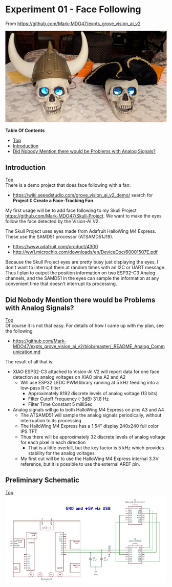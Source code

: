 # Experiment 01 - Face Following
From https://github.com/Mark-MDO47/expts_grove_vision_ai_v2

<img src="https://github.com/Mark-MDO47/Skull-Project/blob/master/resources/images/TwoSkullsTwoHats_1024.jpg" width="800" alt="Two 2-eye Skulls and Control Boxes, one with Viking hat and one with Pirate hat">

**Table Of Contents**
* [Top](#experiment-01-\--face-following "Top")
* [Introduction](#introduction "Introduction")
* [Did Nobody Mention there would be Problems with Analog Signals?](#did-nobody-mention-there-would-be-problems-with-analog-signals "Did Nobody Mention there would be Problems with Analog Signals?")

## Introduction
[Top](#experiment-01-\--face-following "Top")<br>
There is a demo project that does face following with a fan:
- https://wiki.seeedstudio.com/grove_vision_ai_v2_demo/ search for **Project I: Create a Face-Tracking Fan**

My first usage will be to add face following to my Skull Project https://github.com/Mark-MDO47/Skull-Project. We want to make the eyes follow the face detected by the Vision-AI V2.

The Skull Project uses eyes made from Adafruit HalloWing M4 Express. These use the SAMD51 processor (ATSAMD51J19).
- https://www.adafruit.com/product/4300
- http://ww1.microchip.com/downloads/en/DeviceDoc/60001507E.pdf

Because the Skull Project eyes are pretty busy just displaying the eyes, I don't want to interrupt them at random times with an I2C or UART message. Thus I plan to output the position information on two ESP32-C3 Analog channels, and the SAMD51 in the eyes can sample the information at any convenient time that doesn't interrupt its processing.

## Did Nobody Mention there would be Problems with Analog Signals?
[Top](#experiment-01-\--face-following "Top")<br>
Of course it is not that easy. For details of how I came up with my plan, see the following
- https://github.com/Mark-MDO47/expts_grove_vision_ai_v2/blob/master/_README_Analog_Communication.md

The result of all that is:
- XIAO ESP32-C3 attached to Vision-AI V2 will report data for one face detection as analog voltages on XIAO pins A2 and A2
  - Will use ESP32 LEDC PWM library running at 5 kHz feeding into a low-pass R-C filter
    - Approximately 8192 discrete levels of analog voltage (13 bits)
    - Filter Cutoff Frequency (-3dB)	31.8 Hz
    - Filter Time Constant	5 milliSec
- Analog signals will go to both HalloWing M4 Express on pins A3 and A4
  - The ATSAMD51 will sample the analog signals periodically, without interruption to its processing
  - The HalloWing M4 Express has a 1.54" display 240x240 full color IPS TFT
  - Thus there will be approximately 32 discrete levels of analog voltage for each pixel in each direction
    - That is a little overkill, but the key factor is 5 kHz which provides stability for the analog voltages
  - My first cut will be to use the HalloWing M4 Express internal 3.3V reference, but it is possible to use the external AREF pin.

## Preliminary Schematic
[Top](#experiment-01-\--face-following "Top")<br>
<img src="https://github.com/Mark-MDO47/expts_grove_vision_ai_v2/blob/master/resources/images/01_face_xiao_vision_v2_schem.jpg" width="800" alt="Schematic for Experiment 01 Face Detection">
